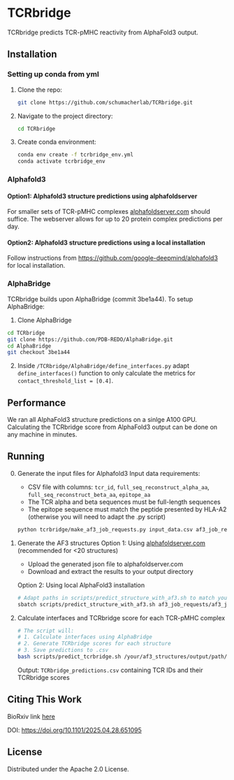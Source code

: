 # TCRbridge
TCRbridge predicts TCR-pMHC reactivity from AlphaFold3 output.

<!-- Installation -->

## Installation

### Setting up conda from yml
1. Clone the repo:
   ```sh
   git clone https://github.com/schumacherlab/TCRbridge.git
   ```
2. Navigate to the project directory:
   ```sh
   cd TCRbridge
   ```
3. Create conda environment:
   ```sh
   conda env create -f tcrbridge_env.yml
   conda activate tcrbridge_env
   ```

### Alphafold3 
#### Option1: Alphafold3 structure predictions using alphafoldserver
For smaller sets of TCR-pMHC complexes [alphafoldserver.com](https://alphafoldserver.com/) should suffice. The webserver allows for up to 20 protein complex predictions per day.
#### Option2: Alphafold3 structure predictions using a local installation
Follow instructions from https://github.com/google-deepmind/alphafold3 for local installation. 

### AlphaBridge
TCRbridge builds upon AlphaBridge (commit 3be1a44). To setup AlphaBridge:

1. Clone AlphaBridge
```sh
cd TCRbridge
git clone https://github.com/PDB-REDO/AlphaBridge.git
cd AlphaBridge
git checkout 3be1a44
```

2. Inside `/TCRbridge/AlphaBridge/define_interfaces.py` adapt `define_interfaces()` function to only calculate the metrics for `contact_threshold_list = [0.4]`.


<!-- ~Performance -->
## Performance 
We ran all AlphaFold3 structure predictions on a sinlge A100 GPU. 
Calculating the TCRbridge score from AlphaFold3 output can be done on any machine in minutes.

<!-- Running -->
## Running

0. Generate the input files for Alphafold3
   Input data requirements:
   - CSV file with columns: `tcr_id`, `full_seq_reconstruct_alpha_aa`, `full_seq_reconstruct_beta_aa`, `epitope_aa`
   - The TCR alpha and beta sequences must be full-length sequences
   - The epitope sequence must match the peptide presented by HLA-A2 (otherwise you will need to adapt the .py script)

   ```sh
   python tcrbridge/make_af3_job_requests.py input_data.csv af3_job_requests/af3_job_request.json
   ```

1. Generate the AF3 structures 
   Option 1: Using [alphafoldserver.com](https://alphafoldserver.com/) (recommended for <20 structures)
   - Upload the generated json file to alphafoldserver.com
   - Download and extract the results to your output directory

   Option 2: Using local AlphaFold3 installation
   ```sh
   # Adapt paths in scripts/predict_structure_with_af3.sh to match your installation
   sbatch scripts/predict_structure_with_af3.sh af3_job_requests/af3_job_request.json /your/af3_structures/output/path/
   ```

2. Calculate interfaces and TCRbridge score for each TCR-pMHC complex
   ```sh 
   # The script will:
   # 1. Calculate interfaces using AlphaBridge
   # 2. Generate TCRbridge scores for each structure
   # 3. Save predictions to .csv
   bash scripts/predict_tcrbridge.sh /your/af3_structures/output/path/ TCRbridge_predictions.csv
   ```

   Output: `TCRbridge_predictions.csv` containing TCR IDs and their TCRbridge scores


<!-- Citing This Work -->
## Citing This Work
BioRxiv link <a href="https://www.biorxiv.org/content/10.1101/2025.04.28.651095v2" target="_blank">here</a>

DOI: https://doi.org/10.1101/2025.04.28.651095

<!-- LICENSE -->
## License

Distributed under the Apache 2.0 License.


